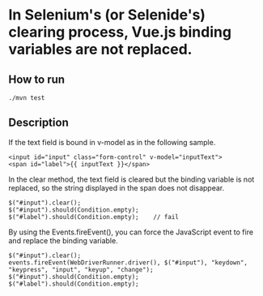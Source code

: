 # In Selenium's (or Selenide's) clearing process, Vue.js binding variables are not replaced.

## How to run
```
./mvn test
```

## Description

If the text field is bound in v-model as in the following sample.
```
<input id="input" class="form-control" v-model="inputText">
<span id="label">{{ inputText }}</span>
```

In the clear method, the text field is cleared but the binding variable is not replaced, so the string displayed in the span does not disappear.

```
$("#input").clear();
$("#input").should(Condition.empty);
$("#label").should(Condition.empty);    // fail
```

By using the Events.fireEvent(), you can force the JavaScript event to fire and replace the binding variable.

```
$("#input").clear();
events.fireEvent(WebDriverRunner.driver(), $("#input"), "keydown", "keypress", "input", "keyup", "change");
$("#input").should(Condition.empty);
$("#label").should(Condition.empty);
```